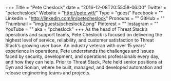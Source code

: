 +++
Title = "Pete Cheslock"
date = "2016-12-08T20:55:58-06:00"
Twitter = "petecheslock"
Website = "http://pete.wtf/"
Type = "guest"
Facebook = ""
Linkedin = "http://linkedin.com/in/petecheslock"
Pronouns = ""
GitHub = ""
Thumbnail = "img/guests/pcheslock2.png"
Pinterest = ""
Instagram = ""
YouTube = ""
aka = "pcheslock"
+++
As the head of Threat Stack’s operations and support teams, Pete Cheslock is focused on delivering the highest level of service, reliability, and customer satisfaction to Threat Stack’s growing user base. An industry veteran with over 15 years’ experience in operations, Pete understands the challenges and issues faced by security, development, and operations professionals every day, and how they can help. Prior to Threat Stack, Pete held senior positions at Dyn and Sonian, where he built, managed, and developed automation and release engineering teams and projects.

